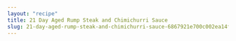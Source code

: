 ```yaml
---
layout: "recipe"
title: 21 Day Aged Rump Steak and Chimichurri Sauce
slug: 21-day-aged-rump-steak-and-chimichurri-sauce-6867921e700c002ea14ffae0
---
```


